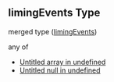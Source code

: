## limingEvents Type

merged type ([limingEvents](specification-definitions-crop-properties-limingevents.md))

any of

-   [Untitled array in undefined](specification-definitions-crop-properties-limingevents-anyof-0.md "check type definition")
-   [Untitled null in undefined](specification-definitions-crop-properties-limingevents-anyof-1.md "check type definition")
